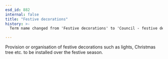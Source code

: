 ```yaml
---
esd_id: 882
internal: false
title: "Festive decorations"
history: >-
  Term name changed from 'Festive decorations' to 'Council - festive decorations' in version 3.00. Name changed to 'Festive decorations' in version 4.00.

---
```


Provision or organisation of festive decorations such as lights, Christmas tree etc. to be installed over the festive season.

